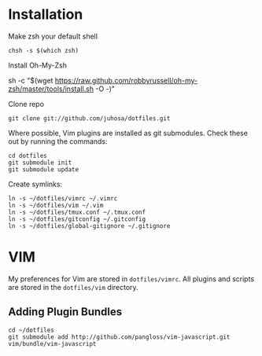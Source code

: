 # Installation #

Make zsh your default shell
    
    chsh -s $(which zsh)
    
Install Oh-My-Zsh

   sh -c "$(wget https://raw.github.com/robbyrussell/oh-my-zsh/master/tools/install.sh -O -)"

Clone repo

    git clone git://github.com/juhosa/dotfiles.git

Where possible, Vim plugins are installed as git submodules. Check these out by
running the commands:

    cd dotfiles
    git submodule init
    git submodule update

Create symlinks:

    ln -s ~/dotfiles/vimrc ~/.vimrc
    ln -s ~/dotfiles/vim ~/.vim
    ln -s ~/dotfiles/tmux.conf ~/.tmux.conf
    ln -s ~/dotfiles/gitconfig ~/.gitconfig
    ln -s ~/dotfiles/global-gitignore ~/.gitignore

# VIM #

My preferences for Vim are stored in `dotfiles/vimrc`. All plugins and scripts are stored in the `dotfiles/vim`
directory.

## Adding Plugin Bundles ##

    cd ~/dotfiles
    git submodule add http://github.com/pangloss/vim-javascript.git vim/bundle/vim-javascript

